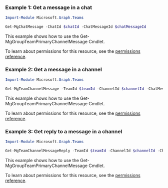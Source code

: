 ### Example 1: Get a message in a chat

```powershellImport-Module Microsoft.Graph.Teams

Get-MgChatMessage -ChatId $chatId -ChatMessageId $chatMessageId
```
This example shows how to use the Get-MgGroupTeamPrimaryChannelMessage Cmdlet.
To learn about permissions for this resource, see the [permissions reference](/graph/permissions-reference).

### Example 2: Get a message in a channel

```powershellImport-Module Microsoft.Graph.Teams

Get-MgTeamChannelMessage -TeamId $teamId -ChannelId $channelId -ChatMessageId $chatMessageId
```
This example shows how to use the Get-MgGroupTeamPrimaryChannelMessage Cmdlet.
To learn about permissions for this resource, see the [permissions reference](/graph/permissions-reference).

### Example 3: Get reply to a message in a channel

```powershellImport-Module Microsoft.Graph.Teams

Get-MgTeamChannelMessageReply -TeamId $teamId -ChannelId $channelId -ChatMessageId $chatMessageId -ChatMessageId1 $chatMessageId1
```
This example shows how to use the Get-MgGroupTeamPrimaryChannelMessage Cmdlet.
To learn about permissions for this resource, see the [permissions reference](/graph/permissions-reference).

